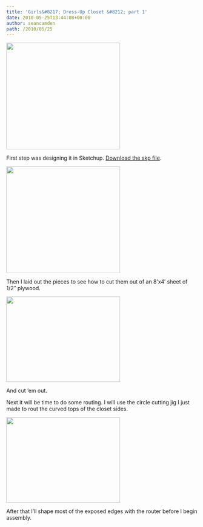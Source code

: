 ```yaml
---
title: 'Girls&#8217; Dress-Up Closet &#8212; part 1'
date: 2010-05-25T13:44:08+00:00
author: seancamden
path: /2010/05/25
---
```

<img src="http://seancamden.com/wp-content/uploads/2010/05/girls-closet3-300x281.jpg" alt="" title="Dress-up closet initial design" width="300" height="281" class="size-medium wp-image-157" />
  
First step was designing it in Sketchup. [Download the skp file](http://seancamden.com/wp-content/uploads/2010/05/girls-closet.zip).

<img src="http://seancamden.com/wp-content/uploads/2010/05/girls-closet4-300x281.jpg" alt="" title="Dress-up closet exploded view" width="300" height="281" class="size-medium wp-image-158" />
  
Then I laid out the pieces to see how to cut them out of an 8&#8217;x4&#8242; sheet of 1/2&#8243; plywood.

<img src="http://seancamden.com/wp-content/uploads/2010/05/2010-05-25-12.20.35-300x225.jpg" alt="" title="Pieces of wood" width="300" height="225" class="size-medium wp-image-159" />
  
And cut &#8217;em out.

Next it will be time to do some routing. I will use the circle cutting jig I just made to rout the curved tops of the closet sides.

<img src="http://seancamden.com/wp-content/uploads/2010/05/2010-05-21-16.31.57-300x225.jpg" alt="" title="Circle cutting router jig" width="300" height="225" class="size-medium wp-image-162" />

After that I&#8217;ll shape most of the exposed edges with the router before I begin assembly.